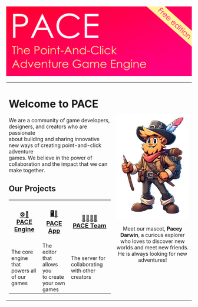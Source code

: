 ![banner](https://raw.githubusercontent.com/pace-kit/.github/main/profile/banner_free.png)

<!--

**Here are some ideas to get you started:**

🙋‍♀️ A short introduction - what is your organization all about?
🌈 Contribution guidelines - how can the community get involved?
👩‍💻 Useful resources - where can the community find your docs? Is there anything else the community should know?
🍿 Fun facts - what does your team eat for breakfast?
🧙 Remember, you can do mighty things with the power of [Markdown](https://docs.github.com/github/writing-on-github/getting-started-with-writing-and-formatting-on-github/basic-writing-and-formatting-syntax)
-->


<table border="0">
 <tr>
    <td>
		<h1>Welcome to PACE</h1>
		<p>
			We are a community of game developers, designers, and creators who are passionate <br/>
			about building and sharing innovative new ways of creating point-and-click adventure <br/>
			games. We believe in the power of collaboration and the impact that we can make together.
		</p>
		<h2>Our Projects</h2>
		<table>
			<tr>
				<th><h3 align="center"><a href="https://github.com/pace-kit/pace_core">⚙️🚀<br/>PACE Engine</a></h3></th>
				<th><h3 align="center"><a href="https://github.com/pace-kit/pace_app">🖥️🎨<br/>PACE App</a></h3></th>
				<th><h3 align="center"><a href="https://github.com/pace-kit/pace_server">🙍🤝🙎‍♂️<br/>PACE Team</a></h3></th>
			</tr>
			<tr>
				<td>The core engine that <br/>  powers all of our games</td>
				<td>The editor that allows you <br/> to create your own games</td>
				<td>The server for collaborating <br/> with other creators</td>
			</tr>
		</table>
	</td>
    <td align="center">
		<img alt="mascot" src="https://raw.githubusercontent.com/pace-kit/.github/main/profile/mascot_standing.png" width="280px">
		<p>Meet our mascot, <b>Pacey Darwin</b>, a curious explorer who loves to discover new worlds and meet new friends. He is always looking for new adventures!
	</td>
 </tr>
</table>
